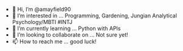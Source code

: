 - 👋 Hi, I’m @amayfield90
- 👀 I’m interested in ... Programming, Gardening, Jungian Analytical Psychology/MBTI #INTJ
- 🌱 I’m currently learning ... Python with APIs
- 💞️ I’m looking to collaborate on ... Not sure yet!
- 📫 How to reach me ... good luck!

<!---
amayfield90/amayfield90 is a ✨ special ✨ repository because its `README.md` (this file) appears on your GitHub profile.
You can click the Preview link to take a look at your changes.
--->
